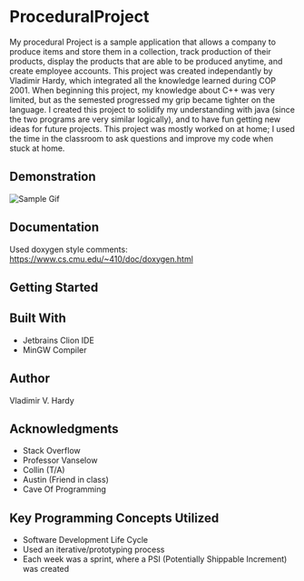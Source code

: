 # ProceduralProject

My procedural Project is a sample application that allows a company to produce items and store them in a collection, track production of their products, display the products that are able to be produced anytime, and create employee accounts. This project was created independantly by Vladimir Hardy, which integrated all the knowledge learned during COP 2001. When beginning this project, my knowledge about C++ was very limited, but as the semested progressed my grip became tighter on the language. I created this project to solidify my understanding with java (since the two programs are very similar logically), and to have fun getting new ideas for future projects. This project was mostly worked on at home; I used the time in the classroom to ask questions and improve my code when stuck at home.

## Demonstration
![Sample Gif](https://gyazo.com/a3a1a21451692ebd6c7bc0af30c4a237.gif)

## Documentation
Used doxygen style comments: https://www.cs.cmu.edu/~410/doc/doxygen.html

## Getting Started


## Built With

<ul>
  <li> Jetbrains Clion IDE </li>
  <li> MinGW Compiler </li>
</ul>

## Author

Vladimir V. Hardy

## Acknowledgments

<ul>
  <li> Stack Overflow </li>
  <li> Professor Vanselow </li>
  <li> Collin (T/A) </li>
  <li> Austin (Friend in class) </li>
  <li> Cave Of Programming </li>
</ul>

## Key Programming Concepts Utilized

<ul> 
  <li> Software Development Life Cycle </li>
  <li> Used an iterative/prototyping process </li>
  <li> Each week was a sprint, where a PSI (Potentially Shippable Increment) was created </li>
</ul>
